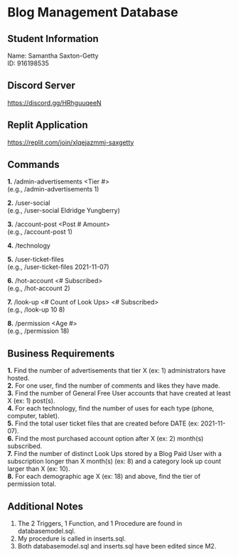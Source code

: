 # Blog Management Database

## Student Information
Name: Samantha Saxton-Getty  
ID: 916198535

## Discord Server
https://discord.gg/HRhguuqeeN

## Replit Application
https://replit.com/join/xlqejazmmj-saxgetty

## Commands
**1.** /admin-advertisements <Tier #>  
(e.g., /admin-advertisements 1)

**2.** /user-social <First Name> <Last Name>  
(e.g., /user-social Eldridge Yungberry)

**3.** /account-post <Post # Amount>  
(e.g., /account-post 1)

**4.** /technology

**5.** /user-ticket-files <Date>  
(e.g., /user-ticket-files 2021-11-07)

**6.** /hot-account <# Subscribed>  
(e.g., /hot-account 2)

**7.** /look-up <# Count of Look Ups> <# Subscribed>  
(e.g., /look-up 10 8)

**8.** /permission <Age #>  
(e.g., /permission 18)

## Business Requirements
**1.** Find the number of advertisements that tier X (ex: 1) administrators have hosted.  
**2.** For one user, find the number of comments and likes they have made.    
**3.** Find the number of General Free User accounts that have created at least X (ex: 1) post(s).    
**4.** For each technology, find the number of uses for each type (phone, computer, tablet).   
**5.** Find the total user ticket files that are created before DATE (ex: 2021-11-07).    
**6.** Find the most purchased account option after X (ex: 2) month(s) subscribed.   
**7.** Find the number of distinct Look Ups stored by a Blog Paid User with a subscription longer than X month(s) (ex: 8) and a category look up count larger than X (ex: 10).   
**8.** For each demographic age X (ex: 18) and above, find the tier of permission total.  

## Additional Notes
1. The 2 Triggers, 1 Function, and 1 Procedure are found in databasemodel.sql.  
2. My procedure is called in inserts.sql.  
3. Both databasemodel.sql and inserts.sql have been edited since M2.
